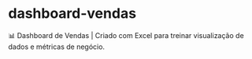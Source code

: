 # dashboard-vendas
📊 Dashboard de Vendas | Criado com Excel para treinar visualização de dados e métricas de negócio.
